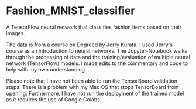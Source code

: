 # Fashion_MNIST_classifier
A TensorFlow neural network that classifies fashion items based on their images.

The data is from a course on Degreed by Jerry Kurata. I used Jerry's course as an introduction to neural networks. The Jupyter-Notebook walks through the processing of data and the training/evaluation of multiple neural network (TensorFlow) models. I made edits to the commentary and code to help with my own understanding. 

Please note that I have not been able to run the TensorBoard validation steps. There is a problem with my Mac OS that stops TensorBoard from opening. Furthermore, I have not run the deployment of the trained model as it requires the use of Google Colabs. 
